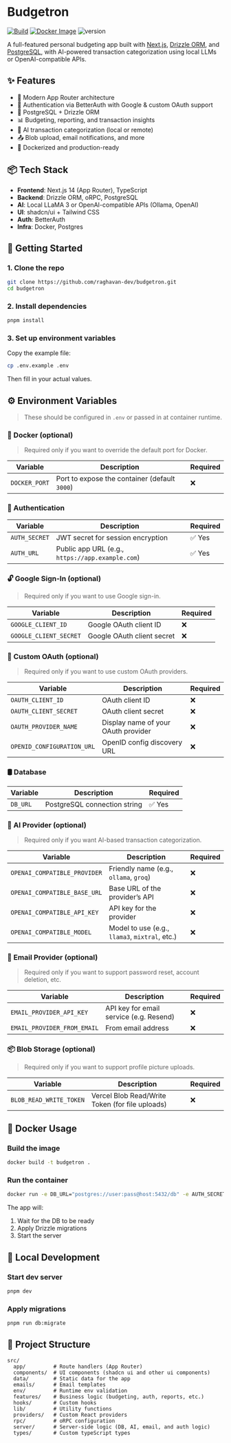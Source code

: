 # Budgetron

[![Build](https://github.com/budgetron-org/budgetron/actions/workflows/check-build.yml/badge.svg?branch=master)](https://github.com/budgetron-org/budgetron/actions/workflows/check-build.yml) [![Docker Image](https://github.com/budgetron-org/budgetron/actions/workflows/docker-publish.yml/badge.svg?branch=master)](https://github.com/budgetron-org/budgetron/actions/workflows/docker-publish.yml) ![version](https://img.shields.io/badge/version-v0.1.0-blue)

A full-featured personal budgeting app built with [Next.js](https://nextjs.org/), [Drizzle ORM](https://orm.drizzle.team/), and [PostgreSQL](https://www.postgresql.org/), with AI-powered transaction categorization using local LLMs or OpenAI-compatible APIs.

## ✨ Features

- 🚀 Modern App Router architecture
- 🔐 Authentication via BetterAuth with Google & custom OAuth support
- 💾 PostgreSQL + Drizzle ORM
- 📊 Budgeting, reporting, and transaction insights
- 🧠 AI transaction categorization (local or remote)
- 📤 Blob upload, email notifications, and more
- 🐳 Dockerized and production-ready

## 📦 Tech Stack

- **Frontend**: Next.js 14 (App Router), TypeScript
- **Backend**: Drizzle ORM, oRPC, PostgreSQL
- **AI**: Local LLaMA 3 or OpenAI-compatible APIs (Ollama, OpenAI)
- **UI**: shadcn/ui + Tailwind CSS
- **Auth**: BetterAuth
- **Infra**: Docker, Postgres

## 🚀 Getting Started

### 1. Clone the repo

```bash
git clone https://github.com/raghavan-dev/budgetron.git
cd budgetron
```

### 2. Install dependencies

```bash
pnpm install
```

### 3. Set up environment variables

Copy the example file:

```bash
cp .env.example .env
```

Then fill in your actual values.

## ⚙️ Environment Variables

> These should be configured in `.env` or passed in at container runtime.

### 🔧 Docker (optional)

> Required only if you want to override the default port for Docker.

| Variable      | Description                                   | Required |
| ------------- | --------------------------------------------- | -------- |
| `DOCKER_PORT` | Port to expose the container (default `3000`) | ❌       |

### 🔐 Authentication

| Variable      | Description                                      | Required |
| ------------- | ------------------------------------------------ | -------- |
| `AUTH_SECRET` | JWT secret for session encryption                | ✅ Yes   |
| `AUTH_URL`    | Public app URL (e.g., `https://app.example.com`) | ✅ Yes   |

### 🔓 Google Sign-In (optional)

> Required only if you want to use Google sign-in.

| Variable               | Description                | Required |
| ---------------------- | -------------------------- | -------- |
| `GOOGLE_CLIENT_ID`     | Google OAuth client ID     | ❌       |
| `GOOGLE_CLIENT_SECRET` | Google OAuth client secret | ❌       |

### 🪪 Custom OAuth (optional)

> Required only if you want to use custom OAuth providers.

| Variable                   | Description                         | Required |
| -------------------------- | ----------------------------------- | -------- |
| `OAUTH_CLIENT_ID`          | OAuth client ID                     | ❌       |
| `OAUTH_CLIENT_SECRET`      | OAuth client secret                 | ❌       |
| `OAUTH_PROVIDER_NAME`      | Display name of your OAuth provider | ❌       |
| `OPENID_CONFIGURATION_URL` | OpenID config discovery URL         | ❌       |

### 🛢️ Database

| Variable | Description                  | Required |
| -------- | ---------------------------- | -------- |
| `DB_URL` | PostgreSQL connection string | ✅ Yes   |

### 🧠 AI Provider (optional)

> Required only if you want AI-based transaction categorization.

| Variable                     | Description                                    | Required |
| ---------------------------- | ---------------------------------------------- | -------- |
| `OPENAI_COMPATIBLE_PROVIDER` | Friendly name (e.g., `ollama`, `groq`)         | ❌       |
| `OPENAI_COMPATIBLE_BASE_URL` | Base URL of the provider’s API                 | ❌       |
| `OPENAI_COMPATIBLE_API_KEY`  | API key for the provider                       | ❌       |
| `OPENAI_COMPATIBLE_MODEL`    | Model to use (e.g., `llama3`, `mixtral`, etc.) | ❌       |

### 📧 Email Provider (optional)

> Required only if you want to support password reset, account deletion, etc.

| Variable                    | Description                             | Required |
| --------------------------- | --------------------------------------- | -------- |
| `EMAIL_PROVIDER_API_KEY`    | API key for email service (e.g. Resend) | ❌       |
| `EMAIL_PROVIDER_FROM_EMAIL` | From email address                      | ❌       |

### 📦 Blob Storage (optional)

> Required only if you want to support profile picture uploads.

| Variable                | Description                                     | Required |
| ----------------------- | ----------------------------------------------- | -------- |
| `BLOB_READ_WRITE_TOKEN` | Vercel Blob Read/Write Token (for file uploads) | ❌       |

## 🐳 Docker Usage

### Build the image

```bash
docker build -t budgetron .
```

### Run the container

```bash
docker run -e DB_URL="postgres://user:pass@host:5432/db" -e AUTH_SECRET="your-secret" -e AUTH_URL="https://app.example.com" -p 3000:3000 budgetron
```

The app will:

1. Wait for the DB to be ready
2. Apply Drizzle migrations
3. Start the server

## 🧪 Local Development

### Start dev server

```bash
pnpm dev
```

### Apply migrations

```bash
pnpm run db:migrate
```

## 📁 Project Structure

```
src/
  app/         # Route handlers (App Router)
  components/  # UI components (shadcn ui and other ui components)
  data/        # Static data for the app
  emails/      # Email templates
  env/         # Runtime env validation
  features/    # Business logic (budgeting, auth, reports, etc.)
  hooks/       # Custom hooks
  lib/         # Utility functions
  providers/   # Custom React providers
  rpc/         # oRPC configuration
  server/      # Server-side logic (DB, AI, email, and auth logic)
  types/       # Custom typeScript types
```

